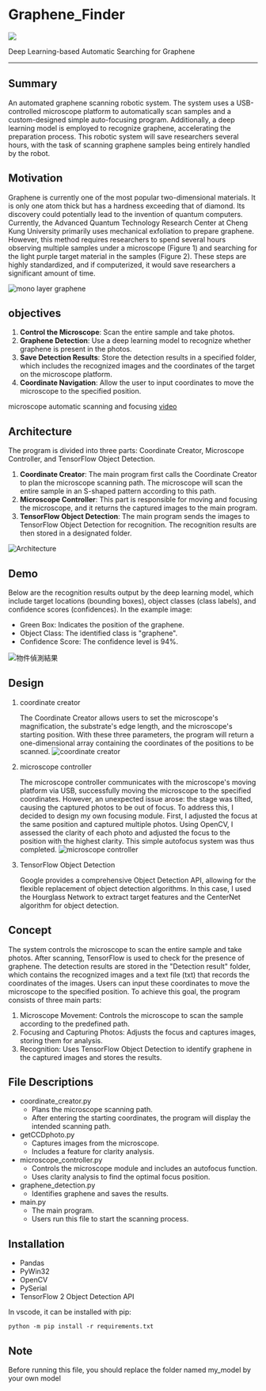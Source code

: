 # Graphene_Finder
<a href="#"><img src="https://img.shields.io/badge/TensorFlow-2.5-FF6F00?logo=tensorflow" /></a>

Deep Learning-based Automatic Searching for Graphene

----

## Summary
An automated graphene scanning robotic system. The system uses a USB-controlled microscope platform to automatically scan samples and a custom-designed simple auto-focusing program. Additionally, a deep learning model is employed to recognize graphene, accelerating the preparation process. This robotic system will save researchers several hours, with the task of scanning graphene samples being entirely handled by the robot.

## Motivation
Graphene is currently one of the most popular two-dimensional materials. It is only one atom thick but has a hardness exceeding that of diamond. Its discovery could potentially lead to the invention of quantum computers. Currently, the Advanced Quantum Technology Research Center at Cheng Kung University primarily uses mechanical exfoliation to prepare graphene. However, this method requires researchers to spend several hours observing multiple samples under a microscope (Figure 1) and searching for the light purple target material in the samples (Figure 2). These steps are highly standardized, and if computerized, it would save researchers a significant amount of time.

![mono layer graphene](https://i.imgur.com/TnGdzdg.png)

## objectives
1. **Control the Microscope**: Scan the entire sample and take photos.
2. **Graphene Detection**: Use a deep learning model to recognize whether graphene is present in the photos.
3. **Save Detection Results**: Store the detection results in a specified folder, which includes the recognized images and the coordinates of the target on the microscope platform.
4. **Coordinate Navigation**: Allow the user to input coordinates to move the microscope to the specified position.

microscope automatic scanning and focusing [video](https://youtu.be/ObPmyX3FzXE)

## Architecture
The program is divided into three parts: Coordinate Creator, Microscope Controller, and TensorFlow Object Detection.
1. **Coordinate Creator**: The main program first calls the Coordinate Creator to plan the microscope scanning path. The microscope will scan the entire sample in an S-shaped pattern according to this path.
2. **Microscope Controller**: This part is responsible for moving and focusing the microscope, and it returns the captured images to the main program.
3. **TensorFlow Object Detection**: The main program sends the images to TensorFlow Object Detection for recognition. The recognition results are then stored in a designated folder.

![Architecture](https://i.imgur.com/w70vTOD.png)

## Demo
Below are the recognition results output by the deep learning model, which include target locations (bounding boxes), object classes (class labels), and confidence scores (confidences).
In the example image:
- Green Box: Indicates the position of the graphene.
- Object Class: The identified class is "graphene".
- Confidence Score: The confidence level is 94%.

![物件偵測結果](https://i.imgur.com/SXpvCkP.png)

## Design
1. coordinate creator

    The Coordinate Creator allows users to set the microscope's magnification, the substrate's edge length, and the microscope's starting position. With these three parameters, the program will return a one-dimensional array containing the coordinates of the positions to be scanned.
    ![coordinate creator](https://i.imgur.com/gcjoe6W.png)

2. microscope controller

    The microscope controller communicates with the microscope's moving platform via USB, successfully moving the microscope to the specified coordinates. However, an unexpected issue arose: the stage was tilted, causing the captured photos to be out of focus. To address this, I decided to design my own focusing module. First, I adjusted the focus at the same position and captured multiple photos. Using OpenCV, I assessed the clarity of each photo and adjusted the focus to the position with the highest clarity. This simple autofocus system was thus completed.
    ![microscope controller](https://i.imgur.com/ugvOTMX.png)

3. TensorFlow Object Detection

    Google provides a comprehensive Object Detection API, allowing for the flexible replacement of object detection algorithms. In this case, I used the Hourglass Network to extract target features and the CenterNet algorithm for object detection.

## Concept
The system controls the microscope to scan the entire sample and take photos. After scanning, TensorFlow is used to check for the presence of graphene. The detection results are stored in the "Detection result" folder, which contains the recognized images and a text file (txt) that records the coordinates of the images. Users can input these coordinates to move the microscope to the specified position.
To achieve this goal, the program consists of three main parts:
1. Microscope Movement: Controls the microscope to scan the sample according to the predefined path.
2. Focusing and Capturing Photos: Adjusts the focus and captures images, storing them for analysis.
3. Recognition: Uses TensorFlow Object Detection to identify graphene in the captured images and stores the results.

## File Descriptions
- coordinate_creator.py
    - Plans the microscope scanning path.
    - After entering the starting coordinates, the program will display the intended scanning path.
- getCCDphoto.py
    - Captures images from the microscope.
	- Includes a feature for clarity analysis.
- microscope_controller.py
    - Controls the microscope module and includes an autofocus function.
	- Uses clarity analysis to find the optimal focus position.
- graphene_detection.py
    - Identifies graphene and saves the results.
- main.py
    - The main program.
    - Users run this file to start the scanning process.

## Installation
- Pandas
- PyWin32
- OpenCV
- PySerial
- TensorFlow 2 Object Detection API

In vscode, it can be installed with pip:

    python -m pip install -r requirements.txt

## Note
Before running this file, you should replace the folder named my_model by your own model
